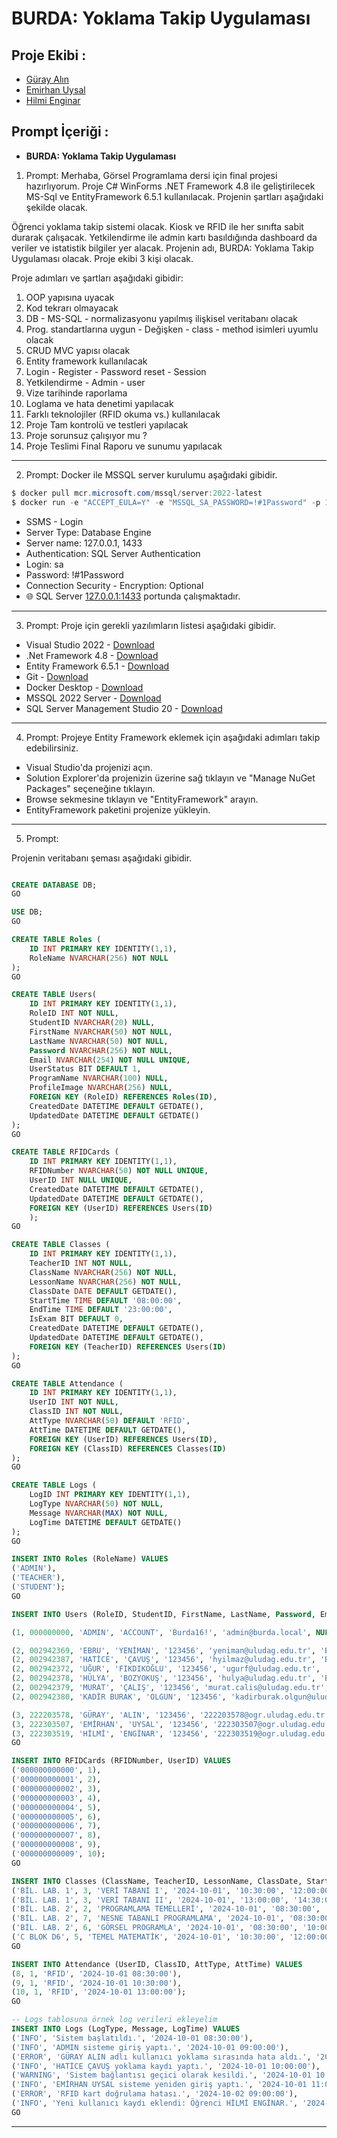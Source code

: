 ﻿# BURDA: Yoklama Takip Uygulaması

## Proje Ekibi :
- [Güray Alın](https://github.com/gurayalinn)
- [Emirhan Uysal](https://github.com/emirhanuysall)
- [Hilmi Enginar](https://github.com/Healmengnr)

## Prompt İçeriği :
- **BURDA: Yoklama Takip Uygulaması**

1. Prompt:
Merhaba, Görsel Programlama dersi için final projesi hazırlıyorum.
Proje C# WinForms .NET Framework 4.8 ile geliştirilecek MS-Sql ve EntityFramework 6.5.1 kullanılacak. Projenin şartları aşağıdaki şekilde olacak.

Öğrenci yoklama takip sistemi olacak. Kiosk ve RFID ile her sınıfta sabit durarak çalışacak.
Yetkilendirme ile admin kartı basıldığında dashboard da veriler ve istatistik bilgiler yer alacak.
Projenin adı, BURDA: Yoklama Takip Uygulaması olacak.
Proje ekibi 3 kişi olacak.

Proje adımları ve şartları aşağıdaki gibidir:
1. OOP yapısına uyacak
2. Kod tekrarı olmayacak
3. DB - MS-SQL - normalizasyonu yapılmış ilişkisel veritabanı olacak
4. Prog. standartlarına uygun - Değişken - class - method isimleri uyumlu olacak
5. CRUD MVC yapısı olacak 
6. Entity framework kullanılacak
7. Login - Register - Password reset - Session
8. Yetkilendirme - Admin - user
9. Vize tarihinde raporlama
10. Loglama ve hata denetimi yapılacak
11. Farklı teknolojiler (RFID okuma vs.) kullanılacak
12. Proje Tam kontrolü ve testleri yapılacak
13. Proje sorunsuz çalışıyor mu ?
14. Proje Teslimi Final Raporu ve sunumu yapılacak

--------------------------------------------

2. Prompt:
Docker ile MSSQL server kurulumu aşağıdaki gibidir.

```powershell
$ docker pull mcr.microsoft.com/mssql/server:2022-latest
$ docker run -e "ACCEPT_EULA=Y" -e "MSSQL_SA_PASSWORD=!#1Password" -p 1433:1433 --name mssql --hostname mssql -d mcr.microsoft.com/mssql/server:2022-latest
```


- SSMS - Login
- Server Type: Database Engine
- Server name: 127.0.0.1, 1433
- Authentication: SQL Server Authentication
- Login: sa
- Password: !#1Password
- Connection Security - Encryption: Optional
- 🌐 SQL Server [127.0.0.1:1433](http://127.0.0.1:1433/) portunda çalışmaktadır.

--------------------------------------------

3. Prompt:
Proje için gerekli yazılımların listesi aşağıdaki gibidir.

- Visual Studio 2022 - [Download](https://visualstudio.microsoft.com/tr/downloads/)
- .Net Framework 4.8 - [Download](https://dotnet.microsoft.com/en-us/download/dotnet-framework/net48)
- Entity Framework 6.5.1 - [Download](https://learn.microsoft.com/en-us/ef/core/get-started/winforms)
- Git - [Download](https://git-scm.com/downloads/win)
- Docker Desktop - [Download](https://docs.docker.com/desktop/install/windows-install/)
- MSSQL 2022 Server - [Download](https://hub.docker.com/r/microsoft/mssql-server)
- SQL Server Management Studio 20 - [Download](https://aka.ms/ssmsfullsetup)

--------------------------------------------

4. Prompt:
Projeye Entity Framework eklemek için aşağıdaki adımları takip edebilirsiniz.

- Visual Studio'da projenizi açın.
- Solution Explorer'da projenizin üzerine sağ tıklayın ve "Manage NuGet Packages" seçeneğine tıklayın.
- Browse sekmesine tıklayın ve "EntityFramework" arayın.
- EntityFramework paketini projenize yükleyin.

--------------------------------------------

5. Prompt:

Projenin veritabanı şeması aşağıdaki gibidir.

```sql

CREATE DATABASE DB;
GO

USE DB;
GO

CREATE TABLE Roles (
    ID INT PRIMARY KEY IDENTITY(1,1),
    RoleName NVARCHAR(256) NOT NULL
);
GO

CREATE TABLE Users(
    ID INT PRIMARY KEY IDENTITY(1,1),
    RoleID INT NOT NULL,
    StudentID NVARCHAR(20) NULL,
    FirstName NVARCHAR(50) NOT NULL,
    LastName NVARCHAR(50) NOT NULL,
    Password NVARCHAR(256) NOT NULL,
    Email NVARCHAR(254) NOT NULL UNIQUE,
    UserStatus BIT DEFAULT 1,
    ProgramName NVARCHAR(100) NULL,
    ProfileImage NVARCHAR(256) NULL,
    FOREIGN KEY (RoleID) REFERENCES Roles(ID),
    CreatedDate DATETIME DEFAULT GETDATE(),
    UpdatedDate DATETIME DEFAULT GETDATE()
);
GO

CREATE TABLE RFIDCards (
    ID INT PRIMARY KEY IDENTITY(1,1),
    RFIDNumber NVARCHAR(50) NOT NULL UNIQUE,
    UserID INT NULL UNIQUE,
    CreatedDate DATETIME DEFAULT GETDATE(),
    UpdatedDate DATETIME DEFAULT GETDATE(),
    FOREIGN KEY (UserID) REFERENCES Users(ID)
    );
GO

CREATE TABLE Classes (
    ID INT PRIMARY KEY IDENTITY(1,1),
    TeacherID INT NOT NULL,
    ClassName NVARCHAR(256) NOT NULL,
    LessonName NVARCHAR(256) NOT NULL,
    ClassDate DATE DEFAULT GETDATE(),
    StartTime TIME DEFAULT '08:00:00',
    EndTime TIME DEFAULT '23:00:00',
    IsExam BIT DEFAULT 0,
    CreatedDate DATETIME DEFAULT GETDATE(),
    UpdatedDate DATETIME DEFAULT GETDATE(),
    FOREIGN KEY (TeacherID) REFERENCES Users(ID)
);
GO

CREATE TABLE Attendance (
    ID INT PRIMARY KEY IDENTITY(1,1),
    UserID INT NOT NULL,
    ClassID INT NOT NULL,
    AttType NVARCHAR(50) DEFAULT 'RFID',
    AttTime DATETIME DEFAULT GETDATE(),
    FOREIGN KEY (UserID) REFERENCES Users(ID),
    FOREIGN KEY (ClassID) REFERENCES Classes(ID)
);
GO

CREATE TABLE Logs (
    LogID INT PRIMARY KEY IDENTITY(1,1),
    LogType NVARCHAR(50) NOT NULL,
    Message NVARCHAR(MAX) NOT NULL,
    LogTime DATETIME DEFAULT GETDATE()
);
GO

INSERT INTO Roles (RoleName) VALUES 
('ADMIN'), 
('TEACHER'), 
('STUDENT');
GO

INSERT INTO Users (RoleID, StudentID, FirstName, LastName, Password, Email, ProgramName, ProfileImage) VALUES

(1, 000000000, 'ADMIN', 'ACCOUNT', 'Burda16!', 'admin@burda.local', NULL, NULL),

(2, 002942369, 'EBRU', 'YENİMAN', '123456', 'yeniman@uludag.edu.tr', 'Bilgisayar Programcılığı', 'https://uludag.edu.tr/dosyalar/tby/akademik-personel-foto/ebru_yeniman_yildirim.jpg'),
(2, 002942387, 'HATİCE', 'ÇAVUŞ', '123456', 'hyilmaz@uludag.edu.tr', 'Bilgisayar Programcılığı', 'https://uludag.edu.tr/dosyalar/tby/akademik-personel-foto/hatice_cavus.jpg'),
(2, 002942372, 'UĞUR', 'FIKDIKOĞLU', '123456', 'ugurf@uludag.edu.tr', 'Bilgisayar Programcılığı', 'https://uludag.edu.tr/dosyalar/tby/akademik-personel-foto/ugur_findikoglu.jpg'),
(2, 002942378, 'HÜLYA', 'BOZYOKUŞ', '123456', 'hulya@uludag.edu.tr', 'Bilgisayar Programcılığı', 'https://uludag.edu.tr/dosyalar/tby/akademik-personel-foto/hulya_bozyokus.jpg'),
(2, 002942379, 'MURAT', 'ÇALIŞ', '123456', 'murat.calis@uludag.edu.tr', 'Bilgisayar Programcılığı', NULL),
(2, 002942380, 'KADİR BURAK', 'OLGUN', '123456', 'kadirburak.olgun@uludag.edu.tr', 'Bilgisayar Programcılığı', NULL),

(3, 222203578, 'GÜRAY', 'ALIN', '123456', '222203578@ogr.uludag.edu.tr', 'Bilgisayar Programcılığı', 'https://media.licdn.com/dms/image/v2/D4D03AQFI6TN8tmVmpw/profile-displayphoto-shrink_400_400/profile-displayphoto-shrink_400_400/0/1688223104883?e=1736380800&v=beta&t=j16LUsIuICc24Jv4uUK_JmcVWn9DfcNYVqcpBPRKZiI'),
(3, 222303507, 'EMİRHAN', 'UYSAL', '123456', '222303507@ogr.uludag.edu.tr', 'Bilgisayar Programcılığı', 'https://media.licdn.com/dms/image/v2/D4D03AQHLZvZyj3se6g/profile-displayphoto-shrink_800_800/profile-displayphoto-shrink_800_800/0/1702578194368?e=1736380800&v=beta&t=9gs8ncBKToHWUNgsu_DuFD91ET_mdaDq7CRZBTVHgus'),
(3, 222303519, 'HİLMİ', 'ENGİNAR', '123456', '222303519@ogr.uludag.edu.tr', 'Bilgisayar Programcılığı', 'https://media.licdn.com/dms/image/v2/D4D35AQHpgKZT9j4seA/profile-framedphoto-shrink_800_800/profile-framedphoto-shrink_800_800/0/1722868325917?e=1731225600&v=beta&t=TR4lS7hhyeW60Jm-J9uiiDZcBmBauHpvq6NI5XIvKns');
GO

INSERT INTO RFIDCards (RFIDNumber, UserID) VALUES
('000000000000', 1),
('000000000001', 2),
('000000000002', 3),
('000000000003', 4),
('000000000004', 5),
('000000000005', 6),
('000000000006', 7),
('000000000007', 8),
('000000000008', 9),
('000000000009', 10);
GO

INSERT INTO Classes (ClassName, TeacherID, LessonName, ClassDate, StartTime, EndTime, IsExam) VALUES
('BİL. LAB. 1', 3, 'VERİ TABANI I', '2024-10-01', '10:30:00', '12:00:00', 0),
('BİL. LAB. 1', 3, 'VERİ TABANI II', '2024-10-01', '13:00:00', '14:30:00', 0),
('BİL. LAB. 2', 2, 'PROGRAMLAMA TEMELLERİ', '2024-10-01', '08:30:00', '10:00:00', 0),
('BİL. LAB. 2', 7, 'NESNE TABANLI PROGRAMLAMA', '2024-10-01', '08:30:00', '10:00:00', 0),
('BİL. LAB. 2', 6, 'GÖRSEL PROGRAMLA', '2024-10-01', '08:30:00', '10:00:00', 0),
('C BLOK D6', 5, 'TEMEL MATEMATİK', '2024-10-01', '10:30:00', '12:00:00', 0);
GO

INSERT INTO Attendance (UserID, ClassID, AttType, AttTime) VALUES
(8, 1, 'RFID', '2024-10-01 08:30:00'),
(9, 1, 'RFID', '2024-10-01 10:30:00'),
(10, 1, 'RFID', '2024-10-01 13:00:00');
GO

-- Logs tablosuna örnek log verileri ekleyelim
INSERT INTO Logs (LogType, Message, LogTime) VALUES
('INFO', 'Sistem başlatıldı.', '2024-10-01 08:30:00'),
('INFO', 'ADMIN sisteme giriş yaptı.', '2024-10-01 09:00:00'),
('ERROR', 'GÜRAY ALIN adlı kullanıcı yoklama sırasında hata aldı.', '2024-10-01 09:15:00'),
('INFO', 'HATİCE ÇAVUŞ yoklama kaydı yaptı.', '2024-10-01 10:00:00'),
('WARNING', 'Sistem bağlantısı geçici olarak kesildi.', '2024-10-01 10:30:00'),
('INFO', 'EMİRHAN UYSAL sisteme yeniden giriş yaptı.', '2024-10-01 11:00:00'),
('ERROR', 'RFID kart doğrulama hatası.', '2024-10-02 09:00:00'),
('INFO', 'Yeni kullanıcı kaydı eklendi: Öğrenci HİLMİ ENGİNAR.', '2024-10-02 12:00:00');
GO

```

--------------------------------------------
